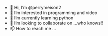 - 👋 Hi, I’m @perrymeison2
- 👀 I’m interested in programming and video
- 🌱 I’m currently learning python
- 💞️ I’m looking to collaborate on ...who knows!!
- 📫 How to reach me ...

<!---
perrymeison2/perrymeison2 is a ✨ special ✨ repository because its `README.md` (this file) appears on your GitHub profile.
You can click the Preview link to take a look at your changes.
--->

